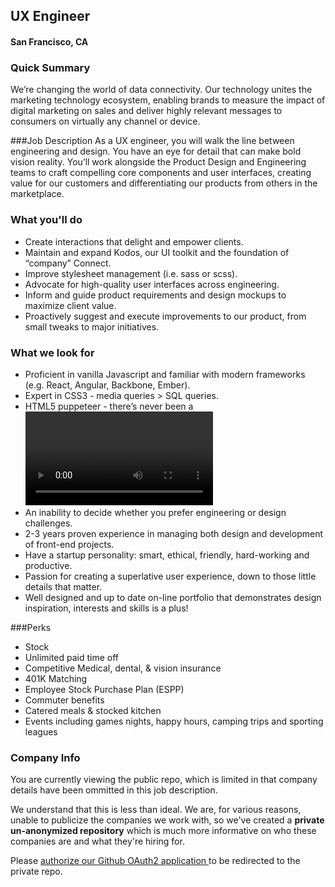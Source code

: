 ## UX Engineer
#### San Francisco, CA

### Quick Summary
We’re changing the world of data connectivity. Our technology unites the marketing technology ecosystem, enabling brands to measure the impact of digital marketing on sales and deliver highly relevant messages to consumers on virtually any channel or device.

###Job Description
As a UX engineer, you will walk the line between engineering and design. You have an eye for detail that can make bold vision reality. You’ll work alongside the Product Design and Engineering teams to craft compelling core components and user interfaces, creating value for our customers and differentiating our products from others in the marketplace.

### What you'll do
+	Create interactions that delight and empower clients.
+	Maintain and expand Kodos, our UI toolkit and the foundation of “company” Connect.
+	Improve stylesheet management (i.e. sass or scss).
+	Advocate for high-quality user interfaces across engineering.
+	Inform and guide product requirements and design mockups to maximize client value.
+	Proactively suggest and execute improvements to our product, from small tweaks to major initiatives.

### What we look for
+ Proficient in vanilla Javascript and familiar with modern frameworks (e.g. React, Angular, Backbone, Ember).
+	Expert in CSS3 - media queries > SQL queries.
+	HTML5 puppeteer - there’s never been a <video> tag you couldn’t autoplay.
+	An inability to decide whether you prefer engineering or design challenges.
+	2-3 years proven experience in managing both design and development of front-end projects.
+	Have a startup personality: smart, ethical, friendly, hard-working and productive.
+	Passion for creating a superlative user experience, down to those little details that matter.
+	Well designed and up to date on-line portfolio that demonstrates design inspiration, interests and skills is a plus!

###Perks
+	Stock
+	Unlimited paid time off
+	Competitive Medical, dental, & vision insurance
+	401K Matching
+	Employee Stock Purchase Plan (ESPP)
+	Commuter benefits
+	Catered meals & stocked kitchen
+	Events including games nights, happy hours, camping trips and sporting leagues

### Company Info
You are currently viewing the public repo, which is limited in that company details have been ommitted in this job description.  
    
We understand that this is less than ideal.  We are, for various reasons, unable to publicize the companies we work with, so we've
created a **private un-anonymized repository** which is much more informative on who these companies are and what they're hiring for.  
    
Please [authorize our Github OAuth2 application ](http://localhost:3000/users/auth/github?job_id=tgl2zvjhbxa-ux-engineer) to be redirected to the private repo.
